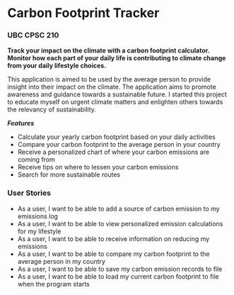 # Carbon Footprint Tracker

### UBC CPSC 210

**Track your impact on the climate with a carbon footprint calculator. Monitor how each part
of your daily life is contributing to climate change from your daily lifestyle choices.** 
 
 This application is aimed to be used by the average person to provide insight into their impact on the climate.
 The application aims to promote awareness and guidance towards a sustainable future. 
 I started this project to educate myself on urgent climate matters and enlighten others towards the relevancy of sustainability.
  
 
***Features***
- Calculate your yearly carbon footprint based on your daily activities
- Compare your carbon footprint to the average person in your country
- Receive a personalized chart of where your carbon emissions are coming from
- Receive tips on where to lessen your carbon emissions
- Search for more sustainable routes

### User Stories
- As a user, I want to be able to add a source of carbon emission to my emissions log
- As a user, I want to be able to view personalized emission calculations for my lifestyle
- As a user, I want to be able to receive information on reducing my emissions
- As a user, I want to be able to compare my carbon footprint to the average person in my country
- As a user, I want to be able to save my carbon emission records to file
- As a user, I want to be able to load my current carbon footprint to file when the program starts
